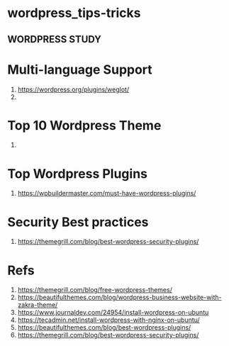 # wordpress_tips-tricks
WORDPRESS STUDY
---
# Multi-language Support
1. https://wordpress.org/plugins/weglot/
2.

# Top 10 Wordpress Theme
1. 

# Top Wordpress Plugins
1. https://wpbuildermaster.com/must-have-wordpress-plugins/

# Security Best practices
1. https://themegrill.com/blog/best-wordpress-security-plugins/

# Refs
1. https://themegrill.com/blog/free-wordpress-themes/
2. https://beautifulthemes.com/blog/wordpress-business-website-with-zakra-theme/
3. https://www.journaldev.com/24954/install-wordpress-on-ubuntu
4. https://tecadmin.net/install-wordpress-with-nginx-on-ubuntu/
5. https://beautifulthemes.com/blog/best-wordpress-plugins/
6. https://themegrill.com/blog/best-wordpress-security-plugins/


